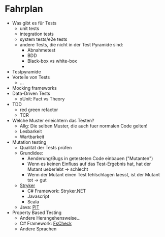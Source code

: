 # Fahrplan

- Was gibt es für Tests
  - unit tests
  - integration tests
  - system tests/e2e tests
  - andere Tests, die nicht in der Test Pyramide sind:
    - Abnahmetest
    - BDD
    - Black-box vs white-box
    - 
- Testpyramide
- Vorteile von Tests
  - ...
- Mocking frameworks
- Data-Driven Tests
  - xUnit: Fact vs Theory
- TDD
  - red green refactor
  - TCR
- Welche Muster erleichtern das Testen?
  - Allg: Die selben Muster, die auch fuer normalen Code gelten!
  - Lesbarkeit
  - Wartbarkeit
- Mutation testing
  - Qualität der Tests prüfen
  - Grundidee: 
    - Aenderung/Bugs in getesteten Code einbauen ("Mutanten")
    - Wenn es keinen Einfluss auf das Test-Ergebnis hat, hat der Mutant ueberlebt -> schlecht
    - Wenn der Mutant einen Test fehlschlagen laesst, ist der Mutant tot -> gut 
  - [Stryker](https://stryker-mutator.io/)
    - C# Framework: Stryker.NET
    - Javascript
    - Scala
  - Java: [PIT](http://pitest.org/)
- Property Based Testing
  - Andere Herangehensweise...
  - C# Framework: [FsCheck](https://fscheck.github.io/FsCheck/)
  - Andere Sprachen

